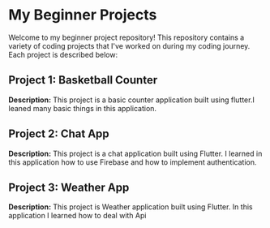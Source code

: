 # My Beginner Projects

Welcome to my beginner project repository! This repository contains a variety of coding projects that I've worked on during my coding journey. Each project is described below:

## Project 1: Basketball Counter

**Description:** This project is a basic counter application built using flutter.I leaned many basic things in this application.

## Project 2: Chat App

**Description:** This project is a chat application built using Flutter. I learned in this application how to use Firebase and how to implement authentication.

## Project 3: Weather App

**Description:** This project is Weather application built using Flutter. In this application I learned how to deal with Api
